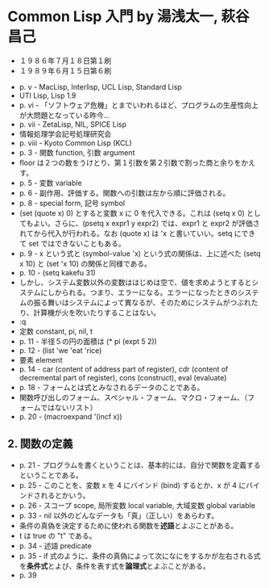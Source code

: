 # Common Lisp 入門 by 湯浅太一, 萩谷昌己

- １９８６年７月１８日第１刷
- １９８９年６月１５日第６刷

<!-- -->

- p. v - MacLisp, Interlisp, UCL Lisp, Standard Lisp
- UTI Lisp, Lisp 1.9
- p. vi - 「ソフトウェア危機」とまでいわれるほど、プログラムの生産性向上が大問題となっている昨今...
- p. vii - ZetaLisp, NIL, SPICE Lisp
- 情報処理学会記号処理研究会
- p. viii - Kyoto Common Lisp (KCL)
- p. 3 - 関数 function, 引数 argument
- floor は２つの数をうけとり、第１引数を第２引数で割った商と余りをかえす。
- p. 5 - 変数 variable
- p. 6 - 副作用、評価する。関数への引数は左から順に評価される。
- p. 8 - special form, 記号 symbol
- (set (quote x) 0) とすると変数 x に 0 を代入できる。これは (setq x 0) としてもよい。さらに、(psetq x expr1 y expr2) では、expr1 と expr2 が評価されてから代入が行われる。なお (quote x) は 'x と書いていい。setq にできて set ではできないこともある。
- p. 9 - x という式と (symbol-value 'x) という式の関係は、上に述べた (setq x 10) と (set 'x 10) の関係と同様である。
- p. 10 - (setq kakefu 31)
- しかし、システム変数以外の変数ははじめは空で、値を求めようとするとシステムにしかられる。つまり、エラーになる。エラーになったときのシステムの振る舞いはシステムによって異なるが、そのためにシステムがつぶれたり、計算機が火を吹いたりすることはない。
- :q
- 定数 constant, pi, nil, t
- p. 11 - 半径５の円の面積は (* pi (expt 5 2))
- p. 12 - (list 'we 'eat 'rice)
- 要素 element
- p. 14 - car (content of address part of register), cdr (content of decremental part of register), cons (construct), eval (evaluate)
- p. 18 - フォームとは式とみなされるデータのことである。
- 関数呼び出しのフォーム、スペシャル・フォーム、マクロ・フォーム、（フォームではないリスト）
- p. 20 - (macroexpand '(incf x))

## 2. 関数の定義

- p. 21 - プログラムを書くということは、基本的には、自分で関数を定義するということである。
- p. 25 - このことを、変数 x を 4 にバインド (bind) するとか、x が 4 にバインドされるとかいう。
- p. 26 - スコープ scope, 局所変数 local variable, 大域変数 global variable
- p. 33 - nil 以外のどんなデータも「真」（正しい）をあらわす。
- 条件の真偽を決定するために使われる関数を**述語**とよぶことがある。
- t は true の "t" である。
- p. 34 - 述語 predicate
- p. 35 - if 式のように、条件の真偽によって次になにをするかが左右される式を**条件式**とよび、条件を表す式を**論理式**とよぶことがある。
- p. 39
